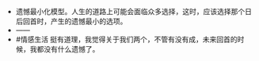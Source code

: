 - 遗憾最小化模型。人生的道路上可能会面临众多选择，这时，应该选择那个日后回首时，产生的遗憾最小的选项。
- ——
- #情感生活 挺有道理，我觉得关于我们两个，不管有没有成，未来回首的时候，我都没有什么遗憾了。
